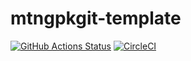 # mtngpkgit-template

[![GitHub Actions Status](https://github.com/zytx800/mtngpkgit-template/workflows/CI/badge.svg)](https://github.com/zytx800/mtngpkgit-template/actions)
[![CircleCI](https://circleci.com/gh/zytx800/mtngpkgit-template.svg?style=svg)](https://circleci.com/gh/zytx800/mtngpkgit-template)
